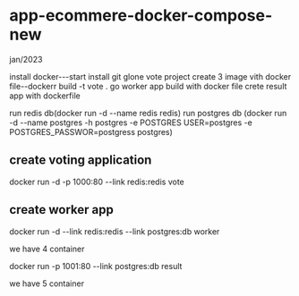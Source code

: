 # app-ecommere-docker-compose-new
jan/2023


install docker---start
install git
glone vote project
create 3 image vith docker file--dockerr build -t vote .
go worker app build with docker file
 crete result app with dockerfile


run redis db(docker run -d  --name redis redis)
run postgres db (docker run -d --name postgres -h postgres -e POSTGRES
                  USER=postgres -e POSTGRES_PASSWOR=postgress postgres)

create voting application
-----------
docker run -d -p 1000:80 --link redis:redis vote


create worker app
---------
docker run -d --link redis:redis --link postgres:db worker

we have 4 container

docker run -p 1001:80 --link postgres:db result

we have 5 container

